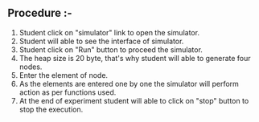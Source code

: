 ## Procedure :-
1. Student click on "simulator" link to open the simulator.<br>
2. Student will able to see the interface of simulator.<br>
3. Student click on "Run" button to proceed the simulator.<br>
4. The heap size is 20 byte, that's why student will able to generate four nodes.<br>
5. Enter the element of node.<br>
6. As the elements are entered one by one the simulator will perform action as per functions used.<br>
7. At the end of experiment student will able to click on "stop" button to stop the execution.<br>
